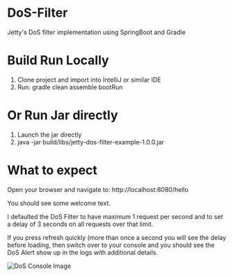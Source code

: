 # DoS-Filter
Jetty's DoS filter implementation using SpringBoot and Gradle

# Build Run Locally
1. Clone project and import into IntelliJ or similar IDE
2. Run: gradle clean assemble bootRun
# Or Run Jar directly
1. Launch the jar directly
2. java -jar build/libs/jetty-dos-filter-example-1.0.0.jar

# What to expect
Open your browser and navigate to: http://localhost:8080/hello

You should see some welcome text.


I defaulted the DoS Filter to have maximum 1 request per second and to set a delay of 3 seconds on all requests over that limit.

If you press refresh quickly (more than once a second you will see the delay before loading, then switch over to your console and you should see the DoS Alert show up in the logs with additional details.

![DoS Console Image](https://i.imgur.com/OZgkhdH.png)
